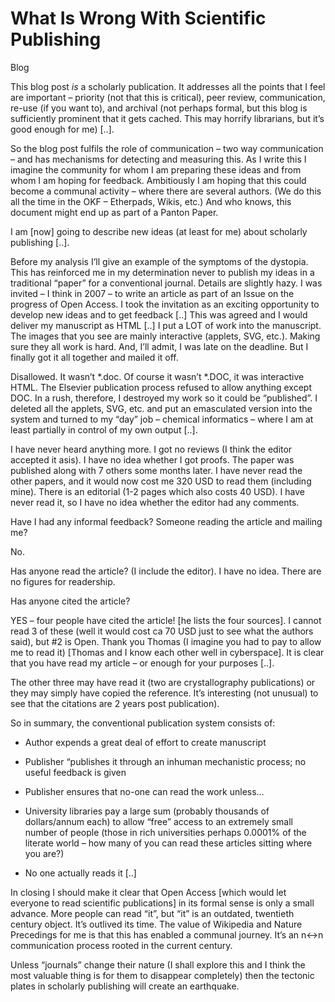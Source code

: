 # What Is Wrong With Scientific Publishing

Blog

This blog post *is* a scholarly publication. It addresses all the points that I feel are important – priority (not that this is critical), peer review, communication, re-use (if you want to), and archival (not perhaps formal, but this blog is sufficiently prominent that it gets cached. This may horrify librarians, but it’s good enough for me) [..].

So the blog post fulfils the role of communication – two way communication – and has mechanisms for detecting and measuring this. As I write this I imagine the community for whom I am preparing these ideas and from whom I am hoping for feedback. Ambitiously I am hoping that this could become a communal activity – where there are several authors. (We do this all the time in the OKF – Etherpads, Wikis, etc.) And who knows, this document might end up as part of a Panton Paper.

I am [now] going to describe new ideas (at least for me) about scholarly publishing [..].

Before my analysis I’ll give an example of the symptoms of the dystopia. This has reinforced me in my determination never to publish my ideas in a traditional “paper” for a conventional journal. Details are slightly hazy. I was invited – I think in 2007 – to write an article as part of an Issue on the progress of Open Access. I took the invitation as an exciting opportunity to develop new ideas and to get feedback [..] This was agreed and I would deliver my manuscript as HTML [..] I put a LOT of work into the manuscript. The images that you see are mainly interactive (applets, SVG, etc.). Making sure they all work is hard. And, I’ll admit, I was late on the deadline. But I finally got it all together and mailed it off.

Disallowed. It wasn’t *.doc. Of course it wasn’t *.DOC, it was interactive HTML. The Elsevier publication process refused to allow anything except DOC. In a rush, therefore, I destroyed my work so it could be “published”. I deleted all the applets, SVG, etc. and put an emasculated version into the system and turned to my “day” job – chemical informatics – where I am at least partially in control of my own output [..].

I have never heard anything more. I got no reviews (I think the editor accepted it asis). I have no idea whether I got proofs. The paper was published along with 7 others some months later. I have never read the other papers, and it would now cost me 320 USD to read them (including mine). There is an editorial (1-2 pages which also costs 40 USD). I have never read it, so I have no idea whether the editor had any comments.

Have I had any informal feedback? Someone reading the article and mailing me?

No.

Has anyone read the article? (I include the editor). I have no idea. There are no figures for readership.

Has anyone cited the article?

YES – four people have cited the article! [he lists the four sources]. I cannot read 3 of these (well it would cost ca 70 USD just to see what the authors said), but #2 is Open. Thank you Thomas (I imagine you had to pay to allow me to read it) [Thomas and I know each other well in cyberspace]. It is clear that you have read my article – or enough for your purposes [..].

The other three may have read it (two are crystallography publications) or they may simply have copied the reference. It’s interesting (not unusual) to see that the citations are 2 years post publication).

So in summary, the conventional publication system consists of:

* Author expends a great deal of effort to create manuscript

* Publisher “publishes it through an inhuman mechanistic process; no useful feedback is given

* Publisher ensures that no-one can read the work unless…

* University libraries pay a large sum (probably thousands of dollars/annum each) to allow “free” access to an extremely small number of people (those in rich universities perhaps 0.0001% of the literate world – how many of you can read these articles sitting where you are?)

* No one actually reads it [..]

In closing I should make it clear that Open Access [which would let everyone to read scientific publications] in its formal sense is only a small advance. More people can read “it”, but “it” is an outdated, twentieth century object. It’s outlived its time. The value of Wikipedia and Nature Precedings for me is that this has enabled a communal journey. It’s an n<->n communication process rooted in the current century.

Unless “journals” change their nature (I shall explore this and I think the most valuable thing is for them to disappear completely) then the tectonic plates in scholarly publishing will create an earthquake.
